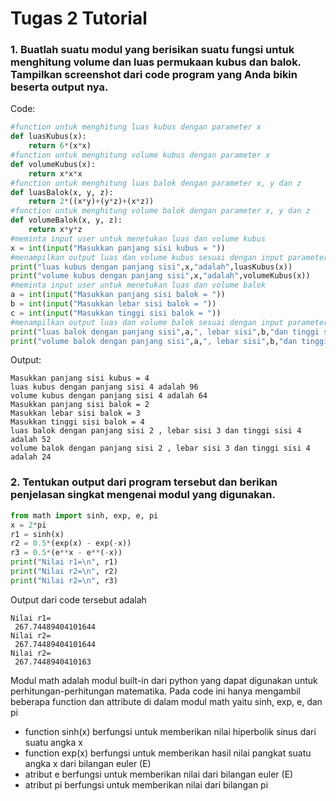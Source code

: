 # Tugas 2 Tutorial
### 1. Buatlah suatu modul yang berisikan suatu fungsi untuk menghitung volume dan luas permukaan kubus dan balok. Tampilkan screenshot dari code program yang Anda bikin beserta output nya.

Code:
```py
#function untuk menghitung luas kubus dengan parameter x
def luasKubus(x):
    return 6*(x*x)
#function untuk menghitung volume kubus dengan parameter x
def volumeKubus(x):
    return x*x*x
#function untuk menghitung luas balok dengan parameter x, y dan z
def luasBalok(x, y, z):
    return 2*((x*y)+(y*z)+(x*z))
#function untuk menghitung volume balok dengan parameter x, y dan z
def volumeBalok(x, y, z):
    return x*y*z
#meminta input user untuk menetukan luas dan volume kubus
x = int(input("Masukkan panjang sisi kubus = "))
#menampilkan output luas dan volume kubus sesuai dengan input parameter dari user
print("luas kubus dengan panjang sisi",x,"adalah",luasKubus(x))
print("volume kubus dengan panjang sisi",x,"adalah",volumeKubus(x))
#meminta input user untuk menetukan luas dan volume balok
a = int(input("Masukkan panjang sisi balok = "))
b = int(input("Masukkan lebar sisi balok = "))
c = int(input("Masukkan tinggi sisi balok = "))
#menampilkan output luas dan volume balok sesuai dengan input parameter dari user
print("luas balok dengan panjang sisi",a,", lebar sisi",b,"dan tinggi sisi",c,"adalah",luasBalok(a,b,c))
print("volume balok dengan panjang sisi",a,", lebar sisi",b,"dan tinggi sisi",c,"adalah",volumeBalok(a,b,c))
```
Output:
```console
Masukkan panjang sisi kubus = 4
luas kubus dengan panjang sisi 4 adalah 96
volume kubus dengan panjang sisi 4 adalah 64
Masukkan panjang sisi balok = 2
Masukkan lebar sisi balok = 3
Masukkan tinggi sisi balok = 4
luas balok dengan panjang sisi 2 , lebar sisi 3 dan tinggi sisi 4 adalah 52
volume balok dengan panjang sisi 2 , lebar sisi 3 dan tinggi sisi 4 adalah 24
```

### 2. Tentukan output dari program tersebut dan berikan penjelasan singkat mengenai modul yang digunakan.
```py
from math import sinh, exp, e, pi
x = 2*pi
r1 = sinh(x)
r2 = 0.5*(exp(x) - exp(-x))
r3 = 0.5*(e**x - e**(-x))
print("Nilai r1=\n", r1)
print("Nilai r2=\n", r2)
print("Nilai r2=\n", r3) 
```
Output dari code tersebut adalah
```console
Nilai r1=
 267.74489404101644
Nilai r2=
 267.74489404101644
Nilai r2=
 267.7448940410163
```
Modul math adalah modul built-in dari python yang dapat digunakan untuk perhitungan-perhitungan matematika. 
Pada code ini hanya mengambil beberapa function dan attribute di dalam modul math yaitu sinh, exp, e, dan pi
- function sinh(x) berfungsi untuk memberikan nilai hiperbolik sinus dari suatu angka x
- function exp(x) berfungsi untuk memberikan hasil nilai pangkat suatu angka x dari bilangan euler (E)
- atribut e berfungsi untuk memberikan nilai dari bilangan euler (E) 
- atribut pi berfungsi untuk memberikan nilai dari bilangan pi
